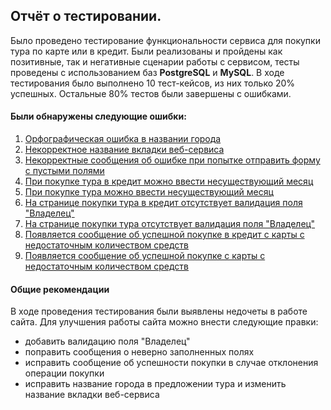## Отчёт о тестировании.

Было проведено тестирование функциональности сервиса для покупки тура по карте или в кредит. Были реализованы и пройдены как позитивные, так и негативные сценарии работы 
с сервисом, тесты проведены с использованием баз __PostgreSQL__ и __MySQL__. В ходе тестирования было выполнено 10 тест-кейсов, из них только 20% успешных. 
Остальные 80% тестов были завершены с ошибками.

#### Были обнаружены следующие ошибки:
1. [Орфографическая ошибка в названии города](https://github.com/GlebKlimenko/Diplom/issues/1)
2. [Некорректное название вкладки веб-сервиса](https://github.com/GlebKlimenko/Diplom/issues/2)
3. [Некорректные сообщения об ошибке при попытке отправить форму с пустыми полями](https://github.com/GlebKlimenko/Diplom/issues/3)
4. [При покупке тура в кредит можно ввести несуществующий месяц](https://github.com/GlebKlimenko/Diplom/issues/4)
5. [При покупке тура можно ввести несуществующий месяц](https://github.com/GlebKlimenko/Diplom/issues/5)
6. [На странице покупки тура в кредит отсутствует валидация поля "Владелец"](https://github.com/GlebKlimenko/Diplom/issues/6)
7. [На странице покупки тура отсутствует валидация поля "Владелец"](https://github.com/GlebKlimenko/Diplom/issues/7)
8. [Появляется сообщение об успешной покупке в кредит с карты с недостаточным количеством средств](https://github.com/GlebKlimenko/Diplom/issues/8)
9. [Появляется сообщение об успешной покупке с карты с недостаточным количеством средств](https://github.com/GlebKlimenko/Diplom/issues/9)

#### Общие рекомендации
В ходе проведения тестирования были выявлены недочеты в работе сайта. Для улучшения работы сайта можно внести следующие правки:
* добавить валидацию поля "Владелец"
* поправить сообщения о неверно заполненных полях 
* исправить сообщение об успешности покупки в случае отклонения операции покупки 
* исправить название города в предложении тура и изменить название вкладки веб-сервиса

